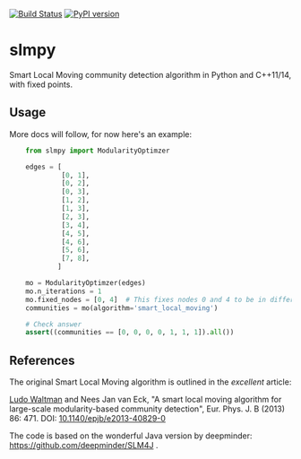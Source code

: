 [![Build Status](https://travis-ci.org/iosonofabio/slmpy.svg?branch=master)](https://travis-ci.org/iosonofabio/slmpy)
[![PyPI version](https://badge.fury.io/py/slmpy.svg)](https://badge.fury.io/py/slmpy)

# slmpy
Smart Local Moving community detection algorithm in Python and C++11/14, with fixed points.

## Usage
More docs will follow, for now here's an example:

```python
    from slmpy import ModularityOptimzer

    edges = [
             [0, 1],
             [0, 2],
             [0, 3],
             [1, 2],
             [1, 3],
             [2, 3],
             [3, 4],
             [4, 5],
             [4, 6],
             [5, 6],
             [7, 8],
            ]

    mo = ModularityOptimzer(edges)
    mo.n_iterations = 1
    mo.fixed_nodes = [0, 4]  # This fixes nodes 0 and 4 to be in different communities
    communities = mo(algorithm='smart_local_moving')

    # Check answer
    assert((communities == [0, 0, 0, 0, 1, 1, 1]).all())
```

## References
The original Smart Local Moving algorithm is outlined in the *excellent* article:

  [Ludo Waltman](http://www.ludowaltman.nl/) and Nees Jan van Eck, "A smart local moving algorithm for large-scale modularity-based community detection", Eur. Phys. J. B (2013) 86: 471. DOI: [10.1140/epjb/e2013-40829-0](http://dx.doi.org/10.1140/epjb/e2013-40829-0)

The code is based on the wonderful Java version by deepminder: https://github.com/deepminder/SLM4J .
